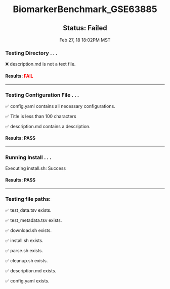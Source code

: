 <h1><center>BiomarkerBenchmark_GSE63885</center></h1>
<h2><center> Status: Failed </center></h2>
<center>Feb 27, 18 18:02PM MST</center>


### Testing Directory . . .

&#10060;	description.md is not a text file.

#### Results: **<font color="red">FAIL</font>**
---
### Testing Configuration File . . .

&#9989;	config.yaml contains all necessary configurations.

&#9989;	Title is less than 100 characters

&#9989;	description.md contains a description.

#### Results: PASS
---
### Running Install . . .

Executing install.sh: Success

#### Results: PASS
---

### Testing file paths:

&#9989;	test_data.tsv exists.

&#9989;	test_metadata.tsv exists.

&#9989;	download.sh exists.

&#9989;	install.sh exists.

&#9989;	parse.sh exists.

&#9989;	cleanup.sh exists.

&#9989;	description.md exists.

&#9989;	config.yaml exists.

